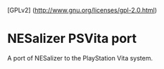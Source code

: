 [GPLv2]	(http://www.gnu.org/licenses/gpl-2.0.html)

# NESalizer PSVita port

A port of NESalizer to the PlayStation Vita system.
